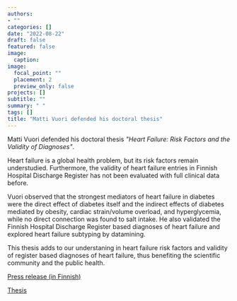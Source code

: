 ```yaml
---
authors:
- ""
categories: []
date: "2022-08-22"
draft: false
featured: false
image:
  caption: 
image:
  focal_point: ""
  placement: 2
  preview_only: false  
projects: []
subtitle: ""
summary: " "
tags: []
title: "Matti Vuori defended his doctoral thesis" 
---
```


Matti Vuori defended his doctoral thesis *"Heart Failure: Risk Factors and the Validity of Diagnoses"*.

Heart failure is a global health problem, but its risk factors remain understudied. Furthermore, the validity
of heart failure entries in Finnish Hospital Discharge Register has not been evaluated with full clinical data before.

Vuori observed that the strongest mediators of heart failure in diabetes were the direct effect of diabetes itself and the indirect effects of diabetes mediated by obesity, cardiac strain/volume overload, and hyperglycemia, while no direct connection was found to salt intake. He also validated the Finnish Hospital Discharge Register based diagnoses of heart failure and explored heart failure subtyping by datamining.

This thesis adds to our understaning in heart failure risk factors and validity of register based diagnoses of heart failure, thus benefiting the scientific community and the public health.

[Press release (in Finnish)](https://www.utu.fi/fi/ajankohtaista/vaitos/uutta-tietoa-diabeteksen-mekanismeista-sydamen-vajaatoiminnan-synnyssa-myos)

[Thesis](https://urn.fi/URN:ISBN:978-951-29-8929-4)
